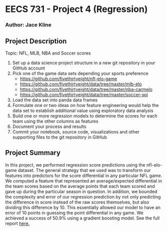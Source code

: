 # EECS 731 - Project 4 (Regression)
### Author: Jace Kline

## Project Description
Topic: NFL, MLB, NBA and Soccer scores
1. Set up a data science project structure in a new git repository in your GitHub account
2. Pick one of the game data sets depending your sports preference
   * https://github.com/fivethirtyeight/nfl-elo-game
   * https://github.com/fivethirtyeight/data/tree/master/mlb-elo
   * https://github.com/fivethirtyeight/data/tree/master/nba-carmelo
   * https://github.com/fivethirtyeight/data/tree/master/soccer-spi
3. Load the data set into panda data frames
4. Formulate one or two ideas on how feature engineering would help the data set to establish additional value using exploratory data analysis
5. Build one or more regression models to determine the scores for each team using the other columns as features
6. Document your process and results
7. Commit your notebook, source code, visualizations and other supporting files to the git repository in GitHub

## Project Summary
In this project, we performed regression score predictions using the nfl-elo-game dataset. The general strategy that we used was to transform our features into predictors for the score differential in any particular NFL game. We computed a feature that represented an average/expected differential in the team scores based on the average points that each team scored and gave up during the particular season in question. In addition, we bounded the complexity and error of our regression prediction by not only predicting the difference in score instead of the raw scores themselves, but also dividing this difference by 10. This essentially allowed our model to have an error of 10 points in guessing the point differential in any game. We achieved a success of 50.9% using a gradient boosting model. See the full report [here.](../notebooks/scores.md)
